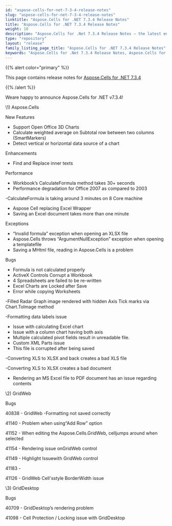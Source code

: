 ```yaml
---
id: "aspose-cells-for-net-7-3-4-release-notes"
slug: "aspose-cells-for-net-7-3-4-release-notes"
linktitle: "Aspose.Cells for .NET 7.3.4 Release Notes"
title: "Aspose.Cells for .NET 7.3.4 Release Notes"
weight: 10
description: "Aspose.Cells for .Net 7.3.4 Release Notes – the latest enhancements, new features, and fixes."
type: "repository"
layout: "release"
family_listing_page_title: "Aspose.Cells for .NET 7.3.4 Release Notes"
keywords: "Aspose.Cells for .Net 7.3.4 Release Notes, Aspose.Cells for .Net 7.3.4 updates and fixes"
---
```


{{% alert color="primary" %}} 

This page contains release notes for [Aspose.Cells for .NET 7.3.4](https://releases.aspose.com/cells/net/new-releases/aspose.cells-for-.net-7.3.4/)

{{% /alert %}} 

Weare happy to announce Aspose.Cells for .NET v7.3.4! 



\1) Aspose.Cells 



New Features 

- Support Open Office 3D Charts
- Calculate weighted average on Subtotal row between two columns (SmartMarkers)
- Detect vertical or horizontal data source of a chart



Enhancements 

- Find and Replace inner texts



Performance 

- Workbook’s CalculateFormula method takes 30+ seconds
- Performance degradation for Office 2007 as compared to 2003

-CalculateFormula is taking around 3 minutes on 8 Core machine 

- Aspose Cell replacing Excel Wrapper
- Saving an Excel document takes more than one minute



Exceptions 

- “Invalid formula” exception when opening an XLSX file
- Aspose.Cells throws “ArgumentNullException” exception when opening a templatefile
- Saving a MHtml file, reading in Aspose.Cells is a problem 



Bugs 

- Formula is not calculated properly
- ActiveX Controls Corrupt a Workbook
- 4 Spreadsheets are failed to be re-written
- Excel Charts are Locked after Save
- Error while copying Worksheets

-Filled Radar Graph image rendered with hidden Axis Tick marks via Chart.ToImage method 

-Formatting data labels issue 

- Issue with calculating Excel chart
- Issue with a column chart having both axis
- Multiple calculated pivot fields result in unreadable file.
- Custom XML Parts issue
- This file is corrupted after being saved

-Converting XLS to XLSX and back creates a bad XLS file 

-Converting XLS to XLSX creates a bad document 

- Rendering an MS Excel file to PDF document has an issue regarding contents



\2) GridWeb 



Bugs 

40838 - GridWeb -Formatting not saved correctly 

41140 - Problem when using“Add Row” option 

41152 - When editing the Aspose.Cells.GridWeb, celljumps around when selected 

41154 - Rendering issue onGridWeb control 

41149 - Highlight Issuewith GridWeb control 

41183 - 

41126 - GridWeb Cell'sstyle BorderWidth issue 



\3) GridDesktop 



Bugs 

40709 - GridDesktop’s rendering problem 

41098 - Cell Protection / Locking issue with GridDesktop
